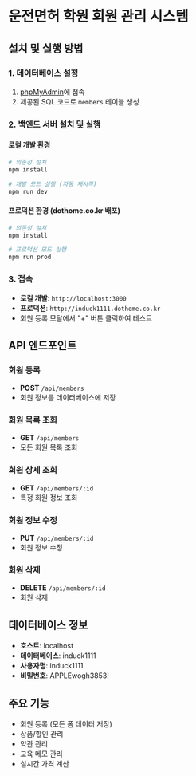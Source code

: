 # 운전면허 학원 회원 관리 시스템

## 설치 및 실행 방법

### 1. 데이터베이스 설정
1. [phpMyAdmin](http://induck1111.dothome.co.kr/myadmin/index.php?route=/database/structure&db=induck1111)에 접속
2. 제공된 SQL 코드로 `members` 테이블 생성

### 2. 백엔드 서버 설치 및 실행

#### 로컬 개발 환경
```bash
# 의존성 설치
npm install

# 개발 모드 실행 (자동 재시작)
npm run dev
```

#### 프로덕션 환경 (dothome.co.kr 배포)
```bash
# 의존성 설치
npm install

# 프로덕션 모드 실행
npm run prod
```

### 3. 접속
- **로컬 개발**: `http://localhost:3000`
- **프로덕션**: `http://induck1111.dothome.co.kr`
- 회원 등록 모달에서 "+" 버튼 클릭하여 테스트

## API 엔드포인트

### 회원 등록
- **POST** `/api/members`
- 회원 정보를 데이터베이스에 저장

### 회원 목록 조회
- **GET** `/api/members`
- 모든 회원 목록 조회

### 회원 상세 조회
- **GET** `/api/members/:id`
- 특정 회원 정보 조회

### 회원 정보 수정
- **PUT** `/api/members/:id`
- 회원 정보 수정

### 회원 삭제
- **DELETE** `/api/members/:id`
- 회원 삭제

## 데이터베이스 정보
- **호스트**: localhost
- **데이터베이스**: induck1111
- **사용자명**: induck1111
- **비밀번호**: APPLEwogh3853!

## 주요 기능
- 회원 등록 (모든 폼 데이터 저장)
- 상품/할인 관리
- 약관 관리
- 교육 메모 관리
- 실시간 가격 계산
